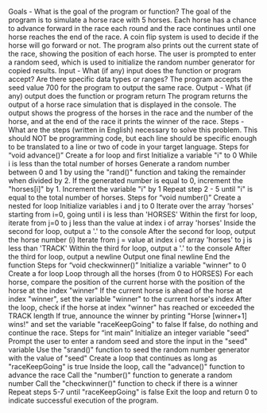 Goals - What is the goal of the program or function?
The goal of the program is to simulate a horse race with 5 horses. Each horse has a chance to advance forward in the race each round and the race continues until one horse reaches the end of the race. A coin flip system is used to decide if the horse will go forward or not. The program also prints out the current state of the race, showing the position of each horse. The user is prompted to enter a random seed, which is used to initialize the random number generator for copied results.
Input - What (if any) input does the function or program accept?  Are there specific data types or ranges?
The program accepts the seed value 700 for the program to output the same race. 
Output - What (if any) output does the function or program return
The program returns the output of a horse race simulation that is displayed in the console. The output shows the progress of the horses in the race and the number of the horse, and at the end of the race it prints the winner of the race.
Steps - What are the steps (written in English) necessary to solve this problem.  This should NOT be programming code, but each line should be specific enough to be translated to a line or two of code in your target language.
Steps for “void advance()” 
Create a for loop and first Initialize a variable "i" to 0
While i is less than the total number of horses
Generate a random number between 0 and 1 by using the "rand()" function and taking the remainder when divided by 2.
If the generated number is equal to 0, increment the "horses[i]" by 1.
Increment the variable "i" by 1
Repeat step 2 - 5 until "i" is equal to the total number of horses.
Steps for “void number()”
Create a nested for loop
Initialize variables i and j to 0
Iterate over the array 'horses' starting from i=0, going until i is less than 'HORSES'
Within the first for loop, iterate from j=0 to j less than the value at index i of array 'horses'
Inside the second for loop, output a '.' to the console
After the second for loop, output the horse number (i)
Iterate from j = value at index i of array 'horses' to j is less than 'TRACK'
Within the third for loop, output a '.' to the console
After the third for loop, output a newline
Output one final newline
End the function
Steps for “void checkwinner()”
Initialize a variable "winner" to 0
Create a for loop
Loop through all the horses (from 0 to HORSES)
For each horse, compare the position of the current horse with the position of the horse at the index "winner"
If the current horse is ahead of the horse at index "winner", set the variable "winner" to the current horse's index
After the loop, check if the horse at index "winner" has reached or exceeded the TRACK length
If true, announce the winner by printing "Horse [winner+1] wins!" and set the variable "raceKeepGoing" to false
If false, do nothing and continue the race.
Steps for “int main”
Initialize an integer variable "seed"
Prompt the user to enter a random seed and store the input in the "seed" variable
Use the "srand()" function to seed the random number generator with the value of "seed"
Create a loop that continues as long as "raceKeepGoing" is true
Inside the loop, call the "advance()" function to advance the race
Call the "number()" function to generate a random number
Call the "checkwinner()" function to check if there is a winner
Repeat steps 5-7 until "raceKeepGoing" is false
Exit the loop and return 0 to indicate successful execution of the program.

